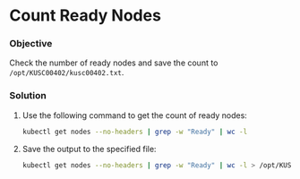 # Count Ready Nodes

### Objective
Check the number of ready nodes and save the count to `/opt/KUSC00402/kusc00402.txt`.

### Solution
1. Use the following command to get the count of ready nodes:
    ```bash
    kubectl get nodes --no-headers | grep -w "Ready" | wc -l
    ```
2. Save the output to the specified file:
    ```bash
    kubectl get nodes --no-headers | grep -w "Ready" | wc -l > /opt/KUSC00402/kusc00402.txt
    ```
